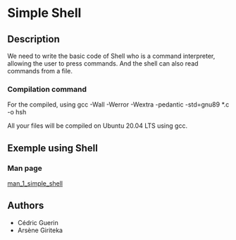 # Simple Shell

## Description

We need to write the basic code of Shell who is a command interpreter, allowing the user to press commands. And the shell can also read commands from a file.

### Compilation command

For the compiled, using gcc -Wall -Werror -Wextra -pedantic -std=gnu89 *.c -o hsh

All your files will be compiled on Ubuntu 20.04 LTS using gcc.


## Exemple using Shell


### Man page
[man_1_simple_shell](https)


##  Authors

- Cédric Guerin
- Arsène Giriteka
